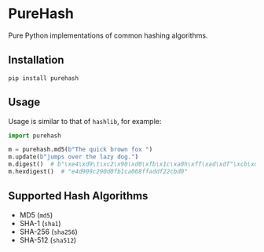 # PureHash

Pure Python implementations of common hashing algorithms.

## Installation

```
pip install purehash
```

## Usage

Usage is similar to that of `hashlib`, for example:

```python
import purehash

m = purehash.md5(b"The quick brown fox ")
m.update(b"jumps over the lazy dog.")
m.digest()  # b"\xe4\xd9\t\xc2\x90\xd0\xfb\x1c\xa0h\xff\xad\xdf"\xcb\xd0"
m.hexdigest()  # "e4d909c290d0fb1ca068ffaddf22cbd0"
```

## Supported Hash Algorithms

- MD5 (`md5`)
- SHA-1 (`sha1`)
- SHA-256 (`sha256`)
- SHA-512 (`sha512`)
